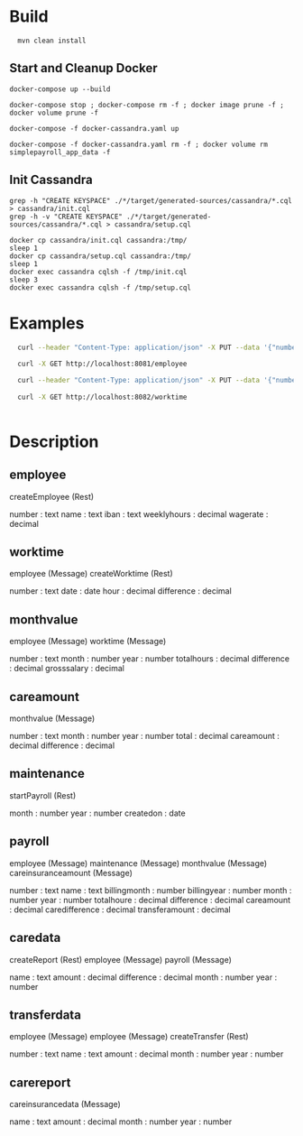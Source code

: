 
# Build

```
  mvn clean install
```

## Start and Cleanup Docker

```
docker-compose up --build
```

```
docker-compose stop ; docker-compose rm -f ; docker image prune -f ; docker volume prune -f
```

```
docker-compose -f docker-cassandra.yaml up
```

```
docker-compose -f docker-cassandra.yaml rm -f ; docker volume rm simplepayroll_app_data -f
```

## Init Cassandra

```
grep -h "CREATE KEYSPACE" ./*/target/generated-sources/cassandra/*.cql > cassandra/init.cql
grep -h -v "CREATE KEYSPACE" ./*/target/generated-sources/cassandra/*.cql > cassandra/setup.cql
```

```
docker cp cassandra/init.cql cassandra:/tmp/
sleep 1
docker cp cassandra/setup.cql cassandra:/tmp/
sleep 1
docker exec cassandra cqlsh -f /tmp/init.cql
sleep 3
docker exec cassandra cqlsh -f /tmp/setup.cql
```

# Examples

``` bash
  curl --header "Content-Type: application/json" -X PUT --data '{"number":"7412","name":"Horst Buchmann","iban":"DE943865987236","weeklyhours":7.35,"wagerate":27.73}' http://localhost:8081/employee
  
  curl -X GET http://localhost:8081/employee

  curl --header "Content-Type: application/json" -X PUT --data '{"number":7412,"hour":4.3,"date":"2022-05-16"}' http://localhost:8082/worktime
  
  curl -X GET http://localhost:8082/worktime
  
```

# Description

## employee

createEmployee (Rest)

number : text
name : text
iban : text
weeklyhours : decimal
wagerate : decimal

## worktime

employee (Message)
createWorktime (Rest)

number : text
date : date
hour : decimal
difference : decimal

## monthvalue

employee (Message)
worktime (Message)

number : text
month : number
year : number
totalhours : decimal
difference : decimal
grosssalary : decimal

## careamount

monthvalue (Message)

number : text
month : number
year : number
total : decimal
careamount : decimal
difference : decimal

## maintenance

startPayroll (Rest)

month : number
year : number
createdon : date

## payroll

employee (Message)
maintenance (Message)
monthvalue (Message)
careinsuranceamount (Message)

number : text
name : text
billingmonth : number
billingyear : number
  <list>
  month : number
  year : number
  totalhoure : decimal
  difference : decimal
  careamount : decimal
  caredifference : decimal
transferamount : decimal

## caredata

createReport (Rest)
employee (Message)
payroll (Message)

<list>
name : text
amount : decimal
difference : decimal
month : number
year : number

## transferdata

employee (Message)
employee (Message)
createTransfer (Rest)

number : text
name : text
amount : decimal
month : number
year : number

## carereport

careinsurancedata (Message)

name : text
amount : decimal
month : number
year : number
